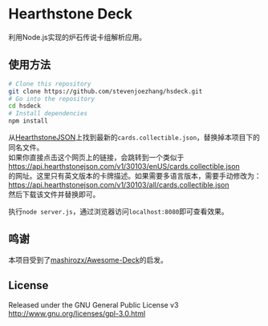 # Hearthstone Deck

利用Node.js实现的炉石传说卡组解析应用。

## 使用方法

```bash
# Clone this repository
git clone https://github.com/stevenjoezhang/hsdeck.git
# Go into the repository
cd hsdeck
# Install dependencies
npm install
```

从[HearthstoneJSON](https://hearthstonejson.com/docs/cards.html)上找到最新的`cards.collectible.json`，替换掉本项目下的同名文件。  
如果你直接点击这个网页上的链接，会跳转到一个类似于  
https://api.hearthstonejson.com/v1/30103/enUS/cards.collectible.json  
的网址。这里只有英文版本的卡牌描述。如果需要多语言版本，需要手动修改为：  
https://api.hearthstonejson.com/v1/30103/all/cards.collectible.json  
然后下载该文件并替换即可。

执行`node server.js`，通过浏览器访问`localhost:8080`即可查看效果。

## 鸣谢

本项目受到了[mashirozx/Awesome-Deck](https://github.com/mashirozx/Awesome-Deck)的启发。

## License
Released under the GNU General Public License v3  
http://www.gnu.org/licenses/gpl-3.0.html
